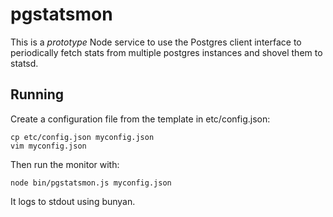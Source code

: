 # pgstatsmon

This is a *prototype* Node service to use the Postgres client interface to
periodically fetch stats from multiple postgres instances and shovel them to
statsd.


## Running

Create a configuration file from the template in etc/config.json:

    cp etc/config.json myconfig.json
    vim myconfig.json

Then run the monitor with:

    node bin/pgstatsmon.js myconfig.json

It logs to stdout using bunyan.
